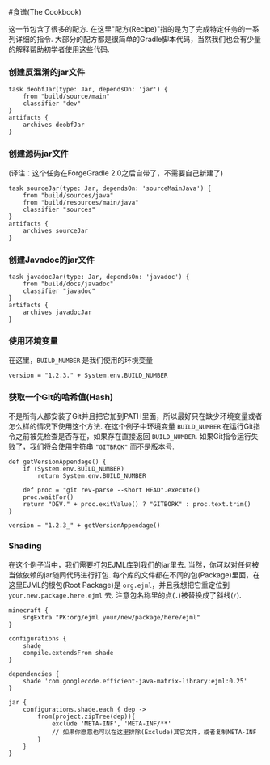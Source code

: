 #食谱(The Cookbook)

这一节包含了很多的配方. 在这里"配方(Recipe)"指的是为了完成特定任务的一系列详细的指令. 大部分的配方都是很简单的Gradle脚本代码，当然我们也会有少量的解释帮助初学者使用这些代码.


### 创建反混淆的jar文件

```
task deobfJar(type: Jar, dependsOn: 'jar') {
    from "build/source/main"
    classifier "dev"
}
artifacts {
    archives deobfJar
}
```

### 创建源码jar文件

(译注：这个任务在ForgeGradle 2.0之后自带了，不需要自己新建了)

```
task sourceJar(type: Jar, dependsOn: 'sourceMainJava') {
    from "build/sources/java"
    from "build/resources/main/java"
    classifier "sources"
}
artifacts {
    archives sourceJar
}
```

### 创建Javadoc的jar文件

```
task javadocJar(type: Jar, dependsOn: 'javadoc') {
    from "build/docs/javadoc"
    classifier "javadoc"
}
artifacts {
    archives javadocJar
}
```

### 使用环境变量

在这里，`BUILD_NUMBER` 是我们使用的环境变量

```
version = "1.2.3." + System.env.BUILD_NUMBER
```

### 获取一个Git的哈希值(Hash)

不是所有人都安装了Git并且把它加到PATH里面，所以最好只在缺少环境变量或者怎么样的情况下使用这个方法. 在这个例子中环境变量 `BUILD_NUMBER` 在运行Git指令之前被先检查是否存在，如果存在直接返回 `BUILD_NUMBER`. 如果Git指令运行失败了，我们将会使用字符串 `"GITBROK"` 而不是版本号.


```
def getVersionAppendage() {
    if (System.env.BUILD_NUMBER)
        return System.env.BUILD_NUMBER

    def proc = "git rev-parse --short HEAD".execute()
    proc.waitFor()
    return "DEV." + proc.exitValue() ? "GITBORK" : proc.text.trim()
}

version = "1.2.3_" + getVersionAppendage()
```

### Shading

在这个例子当中，我们需要打包EJML库到我们的jar里去. 当然，你可以对任何被当做依赖的jar随同代码进行打包. 每个库的文件都在不同的包(Package)里面，在这里EJML的根包(Root Package)是 `org.ejml`，并且我想把它重定位到 `your.new.package.here.ejml` 去. 注意包名称里的点(`.`)被替换成了斜线(`/`).

```
minecraft {
    srgExtra "PK:org/ejml your/new/package/here/ejml"
}

configurations {
    shade
    compile.extendsFrom shade
}

dependencies {
    shade 'com.googlecode.efficient-java-matrix-library:ejml:0.25'
}

jar {
    configurations.shade.each { dep ->
        from(project.zipTree(dep)){
            exclude 'META-INF', 'META-INF/**'
            // 如果你愿意也可以在这里排除(Exclude)其它文件，或者复制META-INF
        }
    }
}
```
